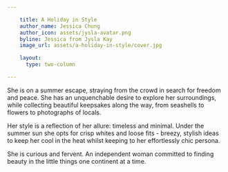 ```yaml
---

    title: A Holiday in Style
    author_name: Jessica Chung
    author_icon: assets/jysla-avatar.png
    byline: Jessica from Jysla Kay
    image_url: assets/a-holiday-in-style/cover.jpg

    layout:
      type: two-column

---
```


She is on a summer escape, straying from the crowd in search for freedom and peace. She has an unquenchable desire to explore her surroundings, while collecting beautiful keepsakes along the way, from seashells to flowers to photographs of locals.

Her style is a reflection of her allure: timeless and minimal. Under the summer sun she opts for crisp whites and loose fits - breezy, stylish ideas to keep her cool in the heat whilst keeping to her effortlessly chic persona.

She is curious and fervent. An independent woman committed to finding beauty in the little things one continent at a time.
